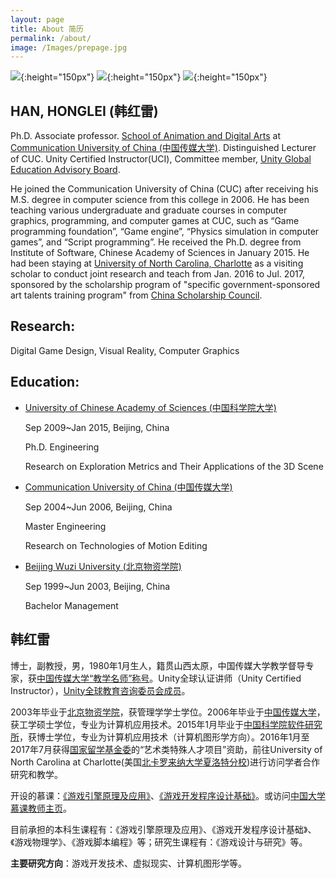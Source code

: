 ```yaml
---
layout: page
title: About 简历
permalink: /about/
image: /Images/prepage.jpg
---
```

![]({{site.url}}/Images/MeComic.jpg){:height="150px"}
![]({{site.url}}/Images/MeFromSherry.jpg){:height="150px"}
![]({{site.url}}/Images/MeNew.jpg){:height="150px"}


## HAN, HONGLEI (韩红雷) 

Ph.D. Associate professor. [School of Animation and Digital Arts](http://animation.cuc.edu.cn) at [Communication University of China (中国传媒大学)](http://en.cuc.edu.cn/). Distinguished Lecturer of CUC. Unity Certified Instructor(UCI), Committee member, [Unity Global Education Advisory Board](https://unity.com/education/advisory-board#honglei-han).

He joined the Communication University of China (CUC) after receiving his M.S. degree in computer science from this college in 2006. He has been teaching various undergraduate and graduate courses in computer graphics, programming, and computer games at CUC, such as “Game programming foundation”, “Game engine”, “Physics simulation in computer games”, and “Script programming”. He received the Ph.D. degree from Institute of Software, Chinese Academy of Sciences in January 2015. He had been staying at [University of North Carolina, Charlotte](http://www.uncc.edu) as a visiting scholar to conduct joint research and teach from Jan. 2016 to Jul. 2017, sponsored by the scholarship program of "specific government-sponsored art talents training program" from [China Scholarship Council](http://www.csc.edu.cn).

## Research: 

Digital Game Design, Visual Reality, Computer Graphics

## Education:

- [University of Chinese Academy of Sciences (中国科学院大学)](http://www.gucas.ac.cn/)

	Sep 2009~Jan 2015, Beijing, China

	Ph.D. Engineering
	
	Research on Exploration Metrics and Their Applications of the 3D Scene

- [Communication University of China (中国传媒大学)](http://www.cuc.edu.cn/)

	Sep 2004~Jun 2006, Beijing, China
	
	Master Engineering
	
	Research on Technologies of Motion Editing

- [Beijing Wuzi University (北京物资学院)](http://www.bwu.edu.cn/)

	Sep 1999~Jun 2003, Beijing, China

	Bachelor Management	

## 韩红雷

博士，副教授，男，1980年1月生人，籍贯山西太原，中国传媒大学教学督导专家，获[中国传媒大学](http://www.cuc.edu.cn/)[“教学名师”称号](http://www.cuc.edu.cn/2020/1021/c2126a174233/page.htm)。Unity全球认证讲师（Unity Certified Instructor），[Unity全球教育咨询委员会成员](https://unity.com/education/advisory-board#honglei-han)。

2003年毕业于[北京物资学院](http://www.bwu.edu.cn/)，获管理学学士学位。2006年毕业于[中国传媒大学](http://www.cuc.edu.cn/)，获工学硕士学位，专业为计算机应用技术。2015年1月毕业于[中国科学院软件研究所](http://www.is.cas.cn)，获博士学位，专业为计算机应用技术（计算机图形学方向）。2016年1月至2017年7月获得[国家留学基金委](http://www.csc.edu.cn)的“艺术类特殊人才项目”资助，前往University of North Carolina at Charlotte(美国[北卡罗来纳大学夏洛特分校](http://www.uncc.edu))进行访问学者合作研究和教学。

开设的慕课：[《游戏引擎原理及应用》](https://www.icourse163.org/course/CUC-1450317378)、[《游戏开发程序设计基础》](https://www.icourse163.org/course/CUC-1450328379)。或访问[中国大学慕课教师主页](https://www.icourse163.org/u/ykt1504248232794?userId=1029382301&_trace_c_p_k2_=80150f663d084f7082d9c9945dda1cb4)。

目前承担的本科生课程有：《游戏引擎原理及应用》、《游戏开发程序设计基础》、《游戏物理学》、《游戏脚本编程》等；研究生课程有：《游戏设计与研究》等。

**主要研究方向**：游戏开发技术、虚拟现实、计算机图形学等。

<script>
  (function(i,s,o,g,r,a,m){i['GoogleAnalyticsObject']=r;i[r]=i[r]||function(){
  (i[r].q=i[r].q||[]).push(arguments)},i[r].l=1*new Date();a=s.createElement(o),
  m=s.getElementsByTagName(o)[0];a.async=1;a.src=g;m.parentNode.insertBefore(a,m)
  })(window,document,'script','https://www.google-analytics.com/analytics.js','ga');

  ga('create', 'UA-85986843-1', 'auto');
  ga('send', 'pageview');

</script>
